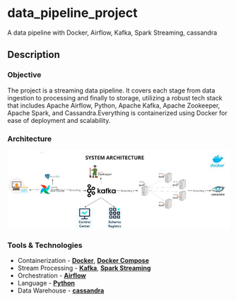 # data_pipeline_project

A data pipeline with Docker, Airflow, Kafka, Spark Streaming, cassandra

## Description

### Objective
The project is a streaming data pipeline. It covers each stage from data ingestion to processing and finally to storage, utilizing a robust tech stack that includes Apache Airflow, Python, Apache Kafka, Apache Zookeeper, Apache Spark, and Cassandra.Everything is containerized using Docker for ease of deployment and scalability.

### Architecture
![data_pipeline_project-architecture](https://github.com/mahesh-c-pathak/data_pipeline_project/blob/main/images/System%20Architecture.JPG)


### Tools & Technologies
- Containerization - [**Docker**](https://www.docker.com), [**Docker Compose**](https://docs.docker.com/compose/)
- Stream Processing - [**Kafka**](https://kafka.apache.org), [**Spark Streaming**](https://spark.apache.org/docs/latest/streaming-programming-guide.html)
- Orchestration - [**Airflow**](https://airflow.apache.org)
- Language - [**Python**](https://www.python.org)
- Data Warehouse - [**cassandra**](https://cassandra.apache.org/_/index.html)


